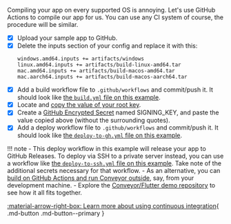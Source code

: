 Compiling your app on every supported OS is annoying. Let's use GitHub Actions to compile our app for us. You can use any CI system
of course, the procedure will be similar.

- [x] Upload your sample app to GitHub.
- [x] Delete the inputs section of your config and replace it with this:
  ```
  windows.amd64.inputs += artifacts/windows
  linux.amd64.inputs += artifacts/build-linux-amd64.tar
  mac.amd64.inputs += artifacts/build-macos-amd64.tar
  mac.aarch64.inputs += artifacts/build-macos-aarch64.tar
  ```
- [x] Add a build workflow file to `.github/workflows` and commit/push it. It should look like [the `build.yml` file on this example](https://github.com/hydraulic-software/flutter-demo/blob/master/.github/workflows/build.yml).
- [x] Locate and [copy the value of your root key](../../configs/keys-and-certificates.md#exporting-your-root-key).
- [x] Create a [GitHub Encrypted Secret](https://docs.github.com/en/actions/security-guides/encrypted-secrets) named SIGNING_KEY, and paste the value copied above (without the surrounding quotes).
- [x] Add a deploy workflow file to `.github/workflows` and commit/push it. It should look like [the `deploy-to-gh.yml` file on this example](https://github.com/hydraulic-software/flutter-demo/blob/master/.github/workflows/deploy-to-gh.yml).

!!! note
    - This deploy workflow in this example will release your app to GitHub Releases. To deploy via SSH to a private server instead, you can use a workflow like [the `deploy-to-ssh.yml` file on this example](https://github.com/hydraulic-software/flutter-demo/blob/master/.github/workflows/deploy-to-ssh.yml). Take note of the additional secrets necessary for that workflow.
    - As an alternative, you can [build on GitHub Actions and run Conveyor outside](../../continuous-integration.md#building-from-github-actions-running-conveyor-outside), say, from your development machine.
    - Explore the [Conveyor/Flutter demo repository](https://github.com/hydraulic-software/flutter-demo/blob/master/.github/workflows/build.yml)
      to see how it all fits together.

[ :material-arrow-right-box: Learn more about using continuous integration](../../continuous-integration.md){ .md-button .md-button--primary }
